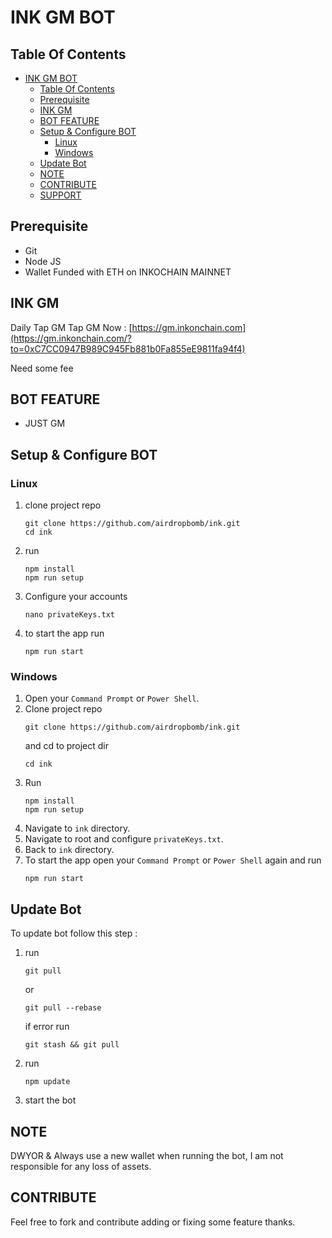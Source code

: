 # INK GM BOT

## Table Of Contents

- [INK GM BOT](#ink-gm-bot)
  - [Table Of Contents](#table-of-contents)
  - [Prerequisite](#prerequisite)
  - [INK GM](#ink-gm)
  - [BOT FEATURE](#bot-feature)
  - [Setup \& Configure BOT](#setup--configure-bot)
    - [Linux](#linux)
    - [Windows](#windows)
  - [Update Bot](#update-bot)
  - [NOTE](#note)
  - [CONTRIBUTE](#contribute)
  - [SUPPORT](#support)

## Prerequisite

- Git
- Node JS
- Wallet Funded with ETH on INKOCHAIN MAINNET

## INK GM

Daily Tap GM
Tap GM Now : [https://gm.inkonchain.com](https://gm.inkonchain.com/?to=0xC7CC0947B989C945Fb881b0Fa855eE9811fa94f4)

Need some fee

## BOT FEATURE

- JUST GM

## Setup & Configure BOT

### Linux

1. clone project repo
   ```
   git clone https://github.com/airdropbomb/ink.git
   cd ink
   ```
2. run
   ```
   npm install
   npm run setup
   ```
3. Configure your accounts
   ```
   nano privateKeys.txt
   ```
4. to start the app run
   ```
   npm run start
   ```

### Windows

1. Open your `Command Prompt` or `Power Shell`.
2. Clone project repo
   ```
   git clone https://github.com/airdropbomb/ink.git
   ```
   and cd to project dir
   ```
   cd ink
   ```
3. Run
   ```
   npm install
   npm run setup
   ```
4. Navigate to `ink` directory.
5. Navigate to root and configure `privateKeys.txt`.
6. Back to `ink` directory.
7. To start the app open your `Command Prompt` or `Power Shell` again and run
   ```
   npm run start
   ```

## Update Bot

To update bot follow this step :

1. run
   ```
   git pull
   ```
   or
   ```
   git pull --rebase
   ```
   if error run
   ```
   git stash && git pull
   ```
2. run
   ```
   npm update
   ```
3. start the bot

## NOTE

DWYOR & Always use a new wallet when running the bot, I am not responsible for any loss of assets.

## CONTRIBUTE

Feel free to fork and contribute adding or fixing some feature thanks.
